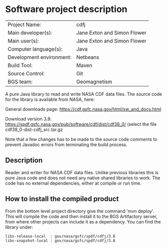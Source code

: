 # Software project description

|  |  |
| ------------------------ | ------- |
| Project Name:            | cdfj |
| Main developer(s):       | Jane Exton and Simon Flower  |
| Main user(s):            | Jane Exton and Simon Flower |
| Computer language(s):    | Java |
| Development environment: | Netbeans |
| Build Tool:              | Maven |
| Source Control:          | Git |
| BGS team:                | Geomagnetism |

A pure Java library to read and write NASA CDF data files. The source code for the
library is available from NASA, here:

General downloads page: https://cdf.gsfc.nasa.gov/html/sw_and_docs.html

Download version 3.8: https://spdf.gsfc.nasa.gov/pub/software/cdf/dist/cdf38_0/
(select the file cdf38_0-dist-cdfj_src.tar.gz

Note that a few changes has to be made to the source code comments to prevent
Javadoc errors from terminating the build process.

## Description
Reader and writer for NASA CDF data files. Unlike previous libraries this is pure
Java code and does not need any native shared libraries to work. The code has no
external dependencies, either at compile or run time.


## How to install the compiled product

From the bottom level project directory give the command 'mvn deploy'. This will compile 
the code and then install it to the BGS Artifactory server, from where other projects 
can include it as a dependency. You can find the library under:

    libs-release-local  : gov/nasa/gsfc/spdf/cdfj/3.8
    libs-snapshot-local : gov/nasa/gsfc/spdf/cdfj/3.8
